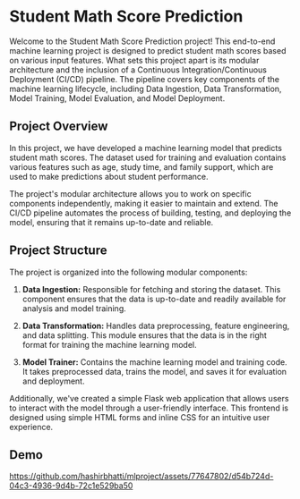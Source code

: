 
# Student Math Score Prediction

Welcome to the Student Math Score Prediction project! This end-to-end machine learning project is designed to predict student math scores based on various input features. What sets this project apart is its modular architecture and the inclusion of a Continuous Integration/Continuous Deployment (CI/CD) pipeline. The pipeline covers key components of the machine learning lifecycle, including Data Ingestion, Data Transformation, Model Training, Model Evaluation, and Model Deployment.




## Project Overview

In this project, we have developed a machine learning model that predicts student math scores. The dataset used for training and evaluation contains various features such as age, study time, and family support, which are used to make predictions about student performance.

The project's modular architecture allows you to work on specific components independently, making it easier to maintain and extend. The CI/CD pipeline automates the process of building, testing, and deploying the model, ensuring that it remains up-to-date and reliable.

## Project Structure

The project is organized into the following modular components:

1. **Data Ingestion:** Responsible for fetching and storing the dataset. This component ensures that the data is up-to-date and readily available for analysis and model training.

2. **Data Transformation:** Handles data preprocessing, feature engineering, and data splitting. This module ensures that the data is in the right format for training the machine learning model.

3. **Model Trainer:** Contains the machine learning model and training code. It takes preprocessed data, trains the model, and saves it for evaluation and deployment.

Additionally, we've created a simple Flask web application that allows users to interact with the model through a user-friendly interface. This frontend is designed using simple HTML forms and inline CSS for an intuitive user experience.


## Demo

https://github.com/hashirbhatti/mlproject/assets/77647802/d54b724d-04c3-4936-9d4b-72c1e529ba50


